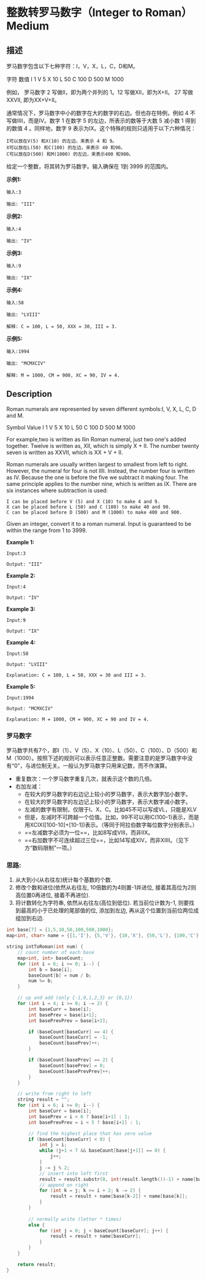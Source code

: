 # 整数转罗马数字（Integer to Roman）Medium
## 描述
罗马数字包含以下七种字符：I，V，X，L，C，D和M。

字符          数值
I             1
V             5
X             10
L             50
C             100
D             500
M             1000

例如， 罗马数字 2 写做II，即为两个并列的 1。12 写做XII，即为X+II。 27 写做XXVII, 即为XX+V+II。

通常情况下，罗马数字中小的数字在大的数字的右边。但也存在特例，例如 4 不写做IIII，而是IV。数字 1 在数字 5 的左边，所表示的数等于大数 5 减小数 1 得到的数值 4 。同样地，数字 9 表示为IX。这个特殊的规则只适用于以下六种情况：


	I可以放在V(5) 和X(10) 的左边，来表示 4 和 9。
	X可以放在L(50) 和C(100) 的左边，来表示 40 和90。
	C可以放在D(500) 和M(1000) 的左边，来表示400 和900。


给定一个整数，将其转为罗马数字。输入确保在 1到 3999 的范围内。

**示例1:**
```
输入:3

输出: "III"
```

**示例2:**
```
输入:4

输出: "IV"
```

**示例3:**
```
输入:9

输出: "IX"
```

**示例4:**
```
输入:58

输出: "LVIII"

解释: C = 100, L = 50, XXX = 30, III = 3.
```


**示例5:**
```
输入:1994

输出: "MCMXCIV"

解释: M = 1000, CM = 900, XC = 90, IV = 4.
```

## Description
Roman numerals are represented by seven different symbols:I, V, X, L, C, D and M.


Symbol       Value
I             1
V             5
X             10
L             50
C             100
D             500
M             1000

For example,two is written as IIin Roman numeral, just two one&#39;s added together. Twelve is written as, XII, which is simply X + II. The number twenty seven is written as XXVII, which is XX + V + II.

Roman numerals are usually written largest to smallest from left to right. However, the numeral for four is not IIII. Instead, the number four is written as IV. Because the one is before the five we subtract it making four. The same principle applies to the number nine, which is written as IX. There are six instances where subtraction is used:


	I can be placed before V (5) and X (10) to make 4 and 9.
	X can be placed before L (50) and C (100) to make 40 and 90.
	C can be placed before D (500) and M (1000) to make 400 and 900.


Given an integer, convert it to a roman numeral. Input is guaranteed to be within the range from 1 to 3999.

**Example 1:**
```
Input:3

Output: "III"
```

**Example 2:**
```
Input:4

Output: "IV"
```

**Example 3:**
```
Input:9

Output: "IX"
```

**Example 4:**
```
Input:58

Output: "LVIII"

Explanation: C = 100, L = 50, XXX = 30 and III = 3.
```


**Example 5:**
```
Input:1994

Output: "MCMXCIV"

Explanation: M = 1000, CM = 900, XC = 90 and IV = 4.
```


### 罗马数字
罗马数字共有7个，即Ⅰ（1）、Ⅴ（5）、Ⅹ（10）、Ⅼ（50）、Ⅽ（100）、Ⅾ（500）和 Ⅿ（1000）。按照下述的规则可以表示任意正整数。需要注意的是罗马数字中没有“0”，与进位制无关。一般认为罗马数字只用来记数，而不作演算。

- 重复数次：一个罗马数字重复几次，就表示这个数的几倍。
- 右加左减：
    - 在较大的罗马数字的右边记上较小的罗马数字，表示大数字加小数字。
    - 在较大的罗马数字的左边记上较小的罗马数字，表示大数字减小数字。
    - 左减的数字有限制，仅限于I、X、C。比如45不可以写成VL，只能是XLV
    - 但是，左减时不可跨越一个位值。比如，99不可以用IC(100-1)表示，而是用XCIX([100-10]+[10-1])表示。（等同于阿拉伯数字每位数字分别表示。）
    - ==左减数字必须为一位==，比如8写成VIII，而非IIX。
    - ==右加数字不可连续超过三位==，比如14写成XIV，而非XIIII。（见下方“数码限制”一项。）

### 思路:
1. 从大到小(从右往左)统计每个基数的个数.
2. 修改个数和进位(依然从右往左, 10倍数的为4则置-1并进位, 接着其高位为2则高位置0再进位, 接着不再进位).
3. 将计数转化为字符串, 依然从右往左(高位到低位). 若当前位计数为-1, 则要找到最高的小于已处理的尾部值的位, 添加到左边, 再从这个位置到当前位两位成组加到右边.

```c++
int base[7] = {1,5,10,50,100,500,1000};
map<int, char> name = {{1,'I'}, {5,'V'}, {10,'X'}, {50,'L'}, {100,'C'}, {500,'D'}, {1000,'M'}};

string intToRoman(int num) {
	// count number of each base
	map<int, int> baseCount;
	for (int i = 6; i >= 0; i--) {
		int b = base[i];
		baseCount[b] = num / b;
		num %= b;
	}

	// up and add (only {-1,0,1,2,3} or {0,1})
	for (int i = 4; i >= 0; i -= 2) {
		int baseCurr = base[i];
		int basePrev = base[i+1];
		int basePrevPrev = base[i+2];

		if (baseCount[baseCurr] == 4) {
			baseCount[baseCurr] = -1;
			baseCount[basePrev]++;
		}

		if (baseCount[basePrev] == 2) {
			baseCount[basePrev] = 0;
			baseCount[basePrevPrev]++;
		}
	}

	// write from right to left
	string result = "";
	for (int i = 6; i >= 0; i--) {
		int baseCurr = base[i];
		int basePrev = i < 6 ? base[i+1] : 1;
		int basePrevPrev = i < 5 ? base[i+2] : 1;

		// find the highest place that has zero value
		if (baseCount[baseCurr] < 0) {
			int j = i;
			while (j+1 < 7 && baseCount[base[j+1]] == 0) {
				j++;
			}
			j -= j % 2;
			// insert into left first
			result = result.substr(0, int(result.length())-1) + name[base[j]] + result[int(result.length())-1];
			// append on right
			for (int k = j; k >= i + 2; k -= 2) {
				result = result + name[base[k-2]] + name[base[k]];
			}
		}
		
		// normally write (letter * times)
		else {
			for (int j = 0; j < baseCount[baseCurr]; j++) {
				result = result + name[baseCurr];
			}
		}
	}

	return result;
}
```
